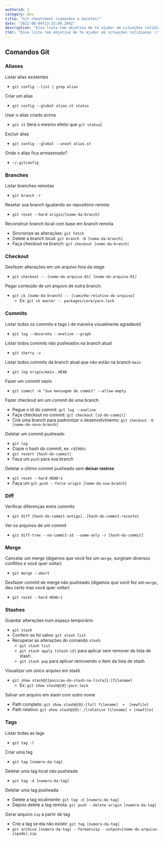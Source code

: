 ```yaml
---
authorid: 1
category: Dev
title: "Git cheatsheet (comandos e macetes)"
date: "2021-08-04T13:33:00.284Z"
description: "Essa lista tem objetivo de te ajudar em situações cotidianas :)"
tldr: "Essa lista tem objetivo de te ajudar em situações cotidianas :)"
---
```


## Comandos Git

### Aliases

<div class="fx-group">

Listar alias existentes

- `git config --list | grep alias`

</div>
<div class="fx-group">

Criar um alias

- `git config --global alias.st status`

</div>
<div class="fx-group">

Usar o alias criado acima

- `git st` (terá o mesmo efeito que `git status`)

</div>
<div class="fx-group">

Excluir alias

- `git config --global --unset alias.st`

</div>
<div class="fx-group">

Onde o alias fica armazenado?

- `~/.gitconfig`

</div>

### Branches

<div class="fx-group">

Listar branches remotas

- `git branch -r`

</div>
<div class="fx-group">

Resetar sua branch igualando ao repositório remoto

- `git reset --hard origin/[nome-da-branch]`

</div>
<div class="fx-group">

Reconstruir branch local com base em branch remota

- Sincronize as alterações: `git fetch`
- Delete a branch local: `git branch -D [nome-da-branch]`
- Faça checkout na branch: `git checkout [nome-da-branch]`

</div>

### Checkout

<div class="fx-group">

Desfazer alterações em um arquivo fora da stage

- `git checkout -- [nome-do-arquivo-01] [nome-do-arquivo-01]`

</div>
<div class="fx-group">

Pegar conteúdo de um arquivo de outra branch.

- `git ck [nome-da-branch] -- [caminho-relativo-do-arquivo]`
  - Ex: `git ck master -- packages/core/yarn.lock`

</div>

### Commits

<div class="fx-group">

Listar todos os commits e tags ( de maneira visualmente agradável)

- `git log --decorate --oneline --graph`

</div>
<div class="fx-group">

Listar todos commits não pusheados na branch atual

- `git cherry -v`

</div>
<div class="fx-group">

Listar todos commits da branch atual que não estão na branch `main`

- `git log origin/main..HEAD`

</div>
<div class="fx-group">

Fazer um commit vazio

- `git commit -m "Sua mensagem de commit" --allow-empty`

</div>
<div class="fx-group">

Fazer checkout em um commit de uma branch

- Pegue o id do commit: `git log --oneline`
- Faça checkout no commit: `git checkout [id-do-commit]`
- Crie uma branch para padronizar o desenvolvimento: `git checkout -b [nome-do-novo-branch]`

</div>
<div class="fx-group">

Deletar um commit pusheado

- `git log`
- Copie o hash do commit, ex: `c929b5c`
- `git revert [hash-do-commit]`
- Faça um `push` para sua branch

</div>
<div class="fx-group">

Deletar o último commit pusheado sem **deixar rastros**

- `git reset --hard HEAD~1`
- Faça um `git push --force origin [nome-da-sua-branch]`

</div>

### Diff

<div class="fx-group">

Verificar diferenças entre commits

- `git diff [hash-do-commit-antigo]..[hash-do-commit-recente]`

</div>

<div class="fx-group">

Ver os arquivos de um commit

- `git diff-tree --no-commit-id --name-only -r [hash-do-commit]`

</div>

### Merge

<div class="fx-group">

Cancelar um merge (digamos que você fez um `merge`, surgiram diversos conflitos e você quer voltar)

- `git merge --abort`

</div>
<div class="fx-group">

Desfazer commit de merge não pusheado (digamos que você fez um `merge`, deu certo mas você quer voltar)

- `git reset --hard HEAD~1`

</div>

### Stashes

<div class="fx-group">

Guardar alterações num espaço temporário

- `git stash`
- Conferir se foi salvo: `git stash list`
- Recuperar as alterações do comando `stash`:
  - `git stash list`
  - `git stash apply [stash-id]` para aplicar sem remover da lista de stash
  - `git stash pop` para aplicar removendo o item da lista de stash

</div>
<div class="fx-group">

Visualizar um único arquivo em stash

- `git show stash@{[posicao-do-stash-na-lista]}:[filename]`
  - Ex: `git show stash@{0}:yarn.lock`

</div>
<div class="fx-group">

Salvar um arquivo em stash com outro nome

- Path completo: `git show stash@{0}:[full filename]  >  [newfile]`
- Path relativo: `git show stash@{0}:./[relative filename] > [newfile]`

</div>

### Tags

<div class="fx-group">

Listar todas as tags

- `git tag -l`

</div>
<div class="fx-group">

Criar uma tag

- `git tag [numero-da-tag]`

</div>
<div class="fx-group">

Deletar uma tag local não pusheada

- `git tag -d [numero-da-tag]`

</div>
<div class="fx-group">

Deletar uma tag pusheada

- Delete a tag localmente: `git tag -d [numero-da-tag]`
- Depois delete a tag remota: `git push --delete origin [numero-da-tag]`

</div>
<div class="fx-group">

Gerar arquivo `zip` a partir de tag

- Crie a tag se ela não existir: `git tag [numero-da-tag]`
- `git archive [numero-da-tag] --format=zip --output=[nome-do-arquivo-zipado].zip`

</div>
